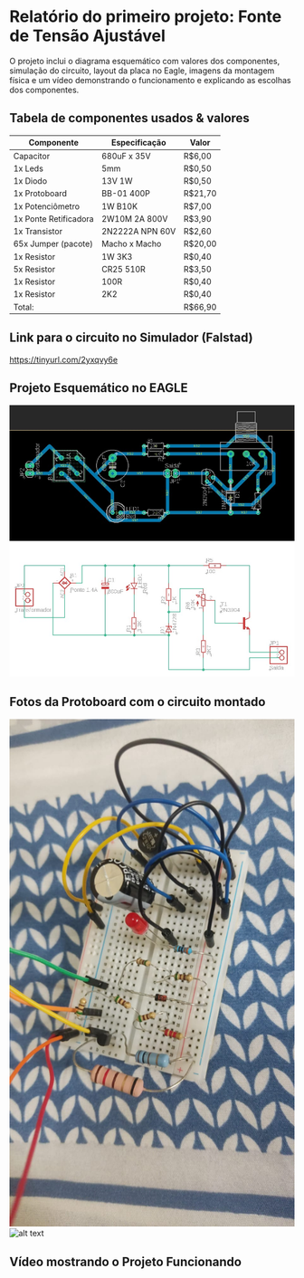# Relatório do primeiro projeto: Fonte de Tensão Ajustável
O projeto inclui o diagrama esquemático com valores dos componentes, simulação do circuito, layout da placa no Eagle, imagens da montagem física e um vídeo demonstrando o funcionamento e explicando as escolhas dos componentes.

## Tabela de componentes usados & valores

| Componente | Especificação | Valor |
|------------|---------------|-------|
|Capacitor|680uF x 35V|R$6,00|
|1x Leds|5mm|R$0,50|
|1x Diodo|13V 1W|R$0,50|
|1x Protoboard|BB-01 400P|R$21,70|
|1x Potenciômetro|1W B10K|R$7,00|
|1x Ponte Retificadora|2W10M 2A 800V|R$3,90|
|1x Transistor|2N2222A NPN 60V|R$2,60|
|65x Jumper (pacote)|Macho x Macho|R$20,00|
|1x Resistor|1W 3K3|R$0,40|
|5x Resistor|CR25 510R|R$3,50|
|1x Resistor|100R|R$0,40|
|1x Resistor|2K2|R$0,40|
|Total:||R$66,90|

## Link para o circuito no Simulador (Falstad)
https://tinyurl.com/2yxqvy6e

## Projeto Esquemático no EAGLE
![alt text](<midias/BRD.jpg>)
![alt text](<midias/SCH.jpg>)

## Fotos da Protoboard com o circuito montado
![alt text](midias/Circuito02.jpg)
![alt text](midias/Circuito01.jpg)

## Vídeo mostrando o Projeto Funcionando
